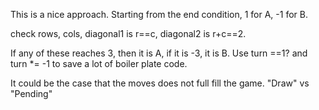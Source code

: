 

This is a nice approach. Starting from the end condition, 1 for A, -1 for B.

check rows, cols, diagonal1 is r==c, diagonal2 is r+c==2.

If any of these reaches 3, then it is A, if it is -3, it is B. Use turn ==1? and turn *= -1 to save a lot of boiler plate code.

It could be the case that the moves does not full fill the game. "Draw" vs "Pending"

